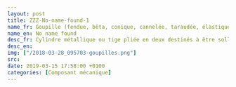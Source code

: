 ```yaml
---
layout: post
title: ZZZ-No-name-found-1
name_fr: Goupille (fendue, bêta, conique, cannelée, taraudée, élastique)
name_en: No name found
desc_fr: Cylindre métallique ou tige pliée en deux destinés à être sollicités en cisaillement pour des efforts relativement faibles. <br &#47;>https&#58;&#47;&#47;fr.wikipedia.org&#47;wiki&#47;Goupille
desc_en: 
img: ["/2018-03-28_095703-goupilles.png"]
src: 
date: 2019-03-15 17:58:00 +0100
categories: [Composant mécanique]
---
```


